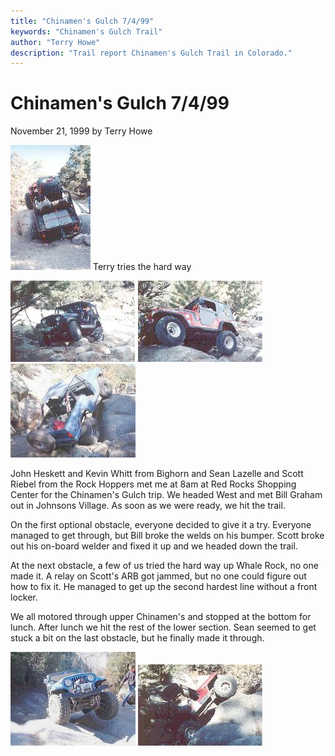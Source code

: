 ```yaml
---
title: "Chinamen's Gulch 7/4/99"
keywords: "Chinamen's Gulch Trail"
author: "Terry Howe"
description: "Trail report Chinamen's Gulch Trail in Colorado."
---
```

# Chinamen's Gulch 7/4/99

November 21, 1999
by Terry Howe

![Terry gets vertical](../../../img/terry/trail/cg9911/cm10.jpg "Terry gets vertical")
Terry tries the hard way

![Kevin working through the first ostacle](../../../img/terry/trail/cg9911/cm9.jpg "Kevin working through the first ostacle")
![Bill a bit off camber](../../../img/terry/trail/cg9911/cm8.jpg "Bill a bit off camber")
![Sean on whale rock](../../../img/terry/trail/cg9911/ch16.jpg "Sean on whale rock")

John Heskett and Kevin Whitt from Bighorn and Sean Lazelle and Scott Riebel from the Rock Hoppers met me at 8am at Red Rocks Shopping Center for the Chinamen's Gulch trip. We headed West and met Bill Graham out in Johnsons Village. As soon as we were ready, we hit the trail.

On the first optional obstacle, everyone decided to give it a try. Everyone managed to get through, but Bill broke the welds on his bumper. Scott broke out his on-board welder and fixed it up and we headed down the trail.

At the next obstacle, a few of us tried the hard way up Whale Rock, no one made it. A relay on Scott's ARB got jammed, but no one could figure out how to fix it. He managed to get up the second hardest line without a front locker.

We all motored through upper Chinamen's and stopped at the bottom for lunch. After lunch we hit the rest of the lower section. Sean seemed to get stuck a bit on the last obstacle, but he finally made it through.

![Scott with no front locker](../../../img/terry/trail/cg9911/ch13.jpg "Scott with no front locker") ![Terry gets vertical](../../../img/terry/trail/cg9911/cm4.jpg "Terry gets vertical")